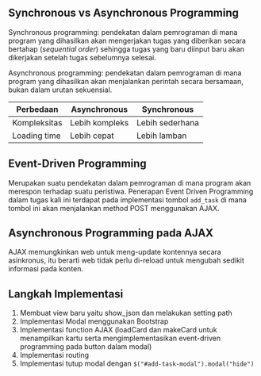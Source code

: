 ## Synchronous vs Asynchronous Programming
Synchronous programming: pendekatan dalam pemrograman di mana program yang dihasilkan akan mengerjakan tugas yang diberikan secara bertahap (_sequential order_) sehingga tugas yang baru diinput baru akan dikerjakan setelah tugas sebelumnya selesai.

Asynchronous programming: pendekatan dalam pemrograman di mana program yang dihasilkan akan menjalankan perintah secara bersamaan, bukan dalam urutan sekuensial.

| Perbedaan    | Asynchronous   | Synchronous     |
|--------------|----------------|-----------------|
| Kompleksitas | Lebih kompleks | Lebih sederhana |
| Loading time | Lebih cepat    | Lebih lamban    |

## Event-Driven Programming
Merupakan suatu pendekatan dalam pemrograman di mana program akan merespon terhadap suatu peristiwa. Penerapan Event Driven Programming dalam tugas kali ini terdapat pada implementasi tombol `add_task` di mana tombol ini akan menjalankan method POST menggunakan AJAX. 

## Asynchronous Programming pada AJAX
AJAX memungkinkan web untuk meng-update kontennya secara asinkronus, itu berarti web tidak perlu di-reload untuk mengubah sedikit informasi pada konten.

## Langkah Implementasi
1. Membuat view baru yaitu show_json dan melakukan setting path
2. Implementasi Modal menggunakan Bootstrap
3. Implementasi function AJAX (loadCard dan makeCard untuk menampilkan kartu serta mengimplementasikan event-driven programming pada button dalam modal) 
4. Implementasi routing
5. Implementasi tutup modal dengan `$("#add-task-modal").modal("hide")`
